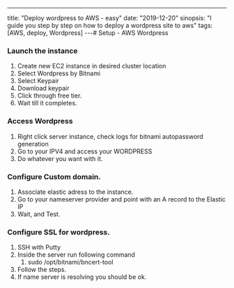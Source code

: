 ---

title: "Deploy wordpress to AWS - easy"
date: "2019-12-20"
sinopsis: "I guide you step by step on how to deploy a wordpress site to aws"
tags: [AWS, deploy, Wordpress]
---# Setup - AWS Wordpress

### Launch the instance

1. Create new EC2 instance in desired cluster location
2. Select Wordpress by Bitnami
3. Select Keypair
4. Download keypair
5. Click through free tier.
6. Wait till it completes.

### Access Wordpress

1. Right click server instance, check logs for bitnami autopassword generation
2. Go to your IPV4 and access your WORDPRESS
3. Do whatever you want with it.

### Configure Custom domain.

1. Associate elastic adress to the instance.
2. Go to your nameserver provider and point with an A record to the Elastic IP
3. Wait, and Test.

### Configure SSL for wordpress.

1. SSH with Putty
2. Inside the server run following command
   1. sudo /opt/bitnami/bncert-tool
3. Follow the steps.
4. If name server is resolving you should be ok.
